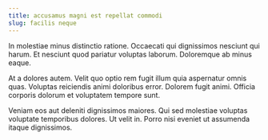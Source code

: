 ```yaml
---
title: accusamus magni est repellat commodi
slug: facilis neque
---
```


In molestiae minus distinctio ratione. Occaecati qui dignissimos nesciunt qui harum. Et nesciunt quod pariatur voluptas laborum. Doloremque ab minus eaque.

At a dolores autem. Velit quo optio rem fugit illum quia aspernatur omnis quas. Voluptas reiciendis animi doloribus error. Dolorem fugit animi. Officia corporis dolorum et voluptatem tempore sunt.

Veniam eos aut deleniti dignissimos maiores. Qui sed molestiae voluptas voluptate temporibus dolores. Ut velit in. Porro nisi eveniet ut assumenda itaque dignissimos.
